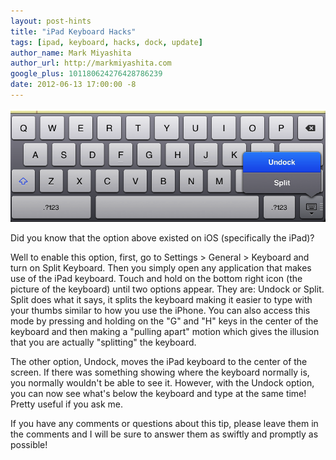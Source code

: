 ```yaml
---
layout: post-hints
title: "iPad Keyboard Hacks"
tags: [ipad, keyboard, hacks, dock, update]
author_name: Mark Miyashita
author_url: http://markmiyashita.com
google_plus: 101180624276428786239
date: 2012-06-13 17:00:00 -8
---
```


<img class="clear blog-image full-border" src="/images/ipad_keyboard.png" title="iPad Keyboard">

Did you know that the option above existed on iOS (specifically the iPad)?

Well to enable this option, first, go to Settings > General > Keyboard and turn on Split Keyboard. Then you simply open any application that makes use of the iPad keyboard. Touch and hold on the bottom right icon (the picture of the keyboard) until two options appear. They are: Undock or Split. Split does what it says, it splits the keyboard making it easier to type with your thumbs similar to how you use the iPhone. You can also access this mode by pressing and holding on the "G" and "H" keys in the center of the keyboard and then making a "pulling apart" motion which gives the illusion that you are actually "splitting" the keyboard. 

The other option, Undock, moves the iPad keyboard to the center of the screen. If there was something showing where the keyboard normally is, you normally wouldn't be able to see it. However, with the Undock option, you can now see what's below the keyboard and type at the same time! Pretty useful if you ask me.

If you have any comments or questions about this tip, please leave them in the comments and I will be sure to answer them as swiftly and promptly as possible!
